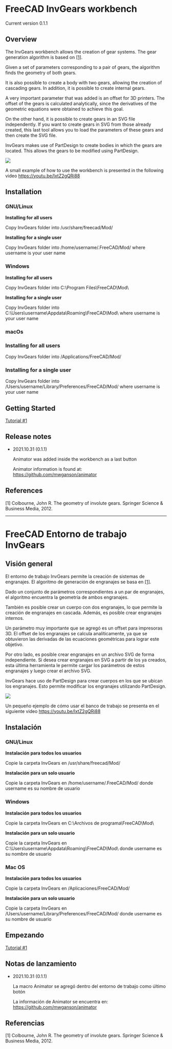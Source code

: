 # FreeCAD InvGears workbench

Current version 0.1.1

## Overview

The InvGears workbench allows the creation of gear systems. The gear generation algorithm is based on [[1]](#1).

Given a set of parameters corresponding to a pair of gears, the algorithm finds the geometry of both gears.

It is also possible to create a body with two gears, allowing the creation of cascading gears.
In addition, it is possible to create internal gears.

A very important parameter that was added is an offset for 3D printers. The offset of the gears is calculated analytically, since the derivatives of the geometric equations were obtained to achieve this goal.

On the other hand, it is possible to create gears in an SVG file independently. If you want to create gears in SVG from those already created, this last tool allows you to load the parameters of these gears and then create the SVG file.

InvGears makes use of PartDesign to create bodies in which the gears are located. This allows the gears to be modified using PartDesign.

![](Resources/media/mainImage.png)

A small example of how to use the workbench is presented in the following video
https://youtu.be/lxtZ2gQRi88

## Installation

### **GNU/Linux**

**Installing for all users**

Copy InvGears folder into /usr/share/freecad/Mod/

**Installing for a single user**

Copy InvGears folder into /home/username/.FreeCAD/Mod/  where username is your user name

### **Windows**

**Installing for all users**

Copy InvGears folder into C:\Program Files\FreeCAD\Mod\

**Installing for a single user**

Copy InvGears folder into C:\Users\username\Appdata\Roaming\FreeCAD\Mod\ where username is your user name

### **macOs**

### Installing for all users

Copy InvGears folder into /Applications/FreeCAD/Mod/

### Installing for a single user

Copy InvGears folder into /Users/username/Library/Preferences/FreeCAD/Mod/ where username is your user name

## Getting Started

[Tutorial #1](Resources/tutorial/tutorial1.md)

## Release notes

- 2021.10.31 (0.1.1)

    Animator was added inside the workbench as a last button

    Animator information is found at: https://github.com/mwganson/animator

## References
<a id="1">[1]</a> 
Colbourne, John R. The geometry of involute gears. Springer Science & Business Media, 2012.

******************************************************************************************************************

# FreeCAD Entorno de trabajo InvGears

## Visión general

El entorno de trabajo InvGears permite la creación de sistemas de engranajes. El algoritmo de generación de engranajes se basa en [[1]](#1).

Dado un conjunto de parámetros correspondientes a un par de engranajes, el algoritmo encuentra la geometría de ambos engranajes.

También es posible crear un cuerpo con dos engranajes, lo que permite la creación de engranajes en cascada. Además, es posible crear engranajes internos.

Un parámetro muy importante que se agregó es un offset para impresoras 3D. El offset de los engranajes se calcula analíticamente, ya que se obtuvieron las derivadas de las ecuaciones geométricas para lograr este objetivo.

Por otro lado, es posible crear engranajes en un archivo SVG de forma independiente. Si desea crear engranajes en SVG a partir de los ya creados, esta última herramienta le permite cargar los parámetros de estos engranajes y luego crear el archivo SVG.

InvGears hace uso de PartDesign para crear cuerpos en los que se ubican los engranajes. Esto permite modificar los engranajes utilizando PartDesign.

![](Resources/media/mainImage.png)

Un pequeño ejemplo de cómo usar el banco de trabajo se presenta en el siguiente video https://youtu.be/lxtZ2gQRi88

## Instalación

### **GNU/Linux**

**Instalación para todos los usuarios**

Copie la carpeta InvGears en /usr/share/freecad/Mod/

**Instalación para un solo usuario**

Copie la carpeta InvGears en /home/username/.FreeCAD/Mod/ donde username es su nombre de usuario

### **Windows**

**Instalación para todos los usuarios**

Copie la carpeta InvGears en C:\Archivos de programa\FreeCAD\Mod\

**Instalación para un solo usuario**

Copie la carpeta InvGears en C:\Users\username\Appdata\Roaming\FreeCAD\Mod\ donde username es su nombre de usuario

### **Mac OS**

**Instalación para todos los usuarios**

Copie la carpeta InvGears en /Aplicaciones/FreeCAD/Mod/

**Instalación para un solo usuario**

Copie la carpeta InvGears en /Users/username/Library/Preferences/FreeCAD/Mod/ donde username es su nombre de usuario

## Empezando

[Tutorial #1](Resources/tutorial/tutorial1.md)

## Notas de lanzamiento

- 2021.10.31 (0.1.1)

    La macro Animator se agregó dentro del entorno de trabajo como último botón

    La información de Animator se encuentra en: https://github.com/mwganson/animator

## Referencias
<a id="1">[1]</a> 
Colbourne, John R. The geometry of involute gears. Springer Science & Business Media, 2012.
